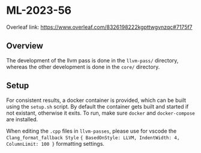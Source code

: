 # ML-2023-56

Overleaf link: https://www.overleaf.com/8326198222kgpttwgvnzqc#7175f7

## Overview

The development of the llvm pass is done in the `llvm-pass/` directory, whereas
 the other development is done in the `core/` directory.

## Setup

For consistent results, a docker container is provided, which can be built using
 the `setup.sh` script. By default the container gets built and started if not
 existant, otherwise it exits. To run, make sure `docker` and `docker-compose`
 are installed.

When editing the `.cpp` files in `llvm-passes`, please use for vscode the
 `Clang_format_fallback Style`
 `{ BasedOnStyle: LLVM, IndentWidth: 4, ColumnLimit: 100 }` formatting settings.
